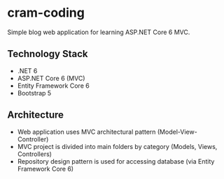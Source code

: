 # cram-coding
Simple blog web application for learning ASP.NET Core 6 MVC.

## Technology Stack
- .NET 6
- ASP.NET Core 6 (MVC)
- Entity Framework Core 6
- Bootstrap 5

## Architecture
- Web application uses MVC architectural pattern (Model-View-Controller)
- MVC project is divided into main folders by category (Models, Views, Controllers)
- Repository design pattern is used for accessing database (via Entity Framework Core 6)
